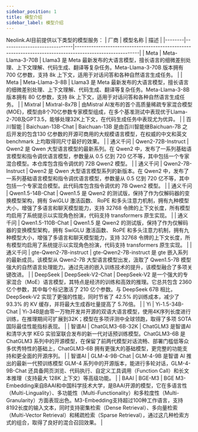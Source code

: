 ```yaml
---
sidebar_position: 1
title: 模型介绍
sidebar_label: 模型介绍
---
```

Neolink.AI目前提供以下类型的模型服务：
| 厂商   | 模型名称                     | 描述                                                                                                    |
|--------|------------------------------|---------------------------------------------------------------------------------------------------------|
| Meta   | Meta-Llama-3-70B            | Llama3 是 Meta 最新发布的大语言模型，擅长语言的细微差别处理、上下文理解、代码生成、翻译等复杂任务。Meta-Llama-3-70B 版本拥有 700 亿参数，支持 8k 上下文，适用于对话问答和各种自然语言生成任务。 |
| Meta   | Meta-Llama-3-8B             | Llama3 是 Meta 最新发布的大语言模型，擅长语言的细微差别处理、上下文理解、代码生成、翻译等复杂任务。Meta-Llama-3-8B 版本拥有 80 亿参数，支持 8k 上下文，适用于对话问答和各种自然语言生成任务。 |
| Mixtral | Mixtral-8x7B               | 由Mistral AI发布的首个高质量稀疏专家混合模型 (MOE)，模型由8个70亿参数专家模型组成，在多个基准测试中表现优于Llama-2-70B及GPT3.5，能够处理32K上下文，在代码生成任务中表现尤为优异。 |
| 百川智能 | Baichuan-13B-Chat           | Baichuan-13B 是由百川智能继Baichuan-7B 之后开发的包含130 亿参数的开源可商用的大规模语言模型，在权威的中文和英文benchmark 上均取得同尺寸最好的效果。 |
| 通义千问 | Qwen2-72B-Instruct         | Qwen2 是 Qwen 大型语言模型的最新系列。在 Qwen2 中，发布了一系列基础语言模型和指令调优语言模型，参数量从 0.5 亿到 720 亿不等，其中包括一个专家混合模型。本仓库包含指令调优的 72B Qwen2 模型。 |
| 通义千问 | Qwen2-7B-Instruct          | Qwen2 是 Qwen 大型语言模型系列的新版本。在 Qwen2 中，发布了一系列基础语言模型和指令调优语言模型，参数量从 0.5 亿到 720 亿不等，其中包括一个专家混合模型。此代码库包含指令调优的 7B Qwen2 模型。 |
| 通义千问 | Qwen1.5-14B-Chat          | Qwen1.5 是 Qwen2 的测试版，保持了作为仅解码器的变换模型架构，拥有 SwiGLU 激活函数、 RoPE 和多头注意力机制，拥有九种模型大小，增强了多语言和聊天模型能力，支持 32768 令牌的上下文长度，所有模型均启用了系统提示以实现角色扮演，代码支持 transformers 原生实现。 |
| 通义千问 | Qwen1.5-110B-Chat         | Qwen1.5 是 Qwen2 的测试版，保持了作为仅解码器的变换模型架构，拥有 SwiGLU 激活函数、 RoPE 和多头注意力机制，拥有九种模型大小，增强了多语言和聊天模型能力，支持 32768 令牌的上下文长度，所有模型均启用了系统提示以实现角色扮演，代码支持 transformers 原生实现。 |
| 通义千问 | gte-Qwen2-7B-instruct      | gte-Qwen2-7B-instruct 是 gte 嵌入系列的最新成员。该模型从 Qwen2-7B 大型语言模型出发，汲取了 Qwen1.5-7B 模型强大的自然语言处理能力。通过先进的嵌入训练技术的提升，该模型融合了多项关键改进。 |
| DeepSeek | DeepSeek-V2-Chat           | DeepSeek-V2 是一个强大的专家混合（MoE）语言模型，其特点是经济的训练和高效的推理。它总共包含 2360 亿个参数，其中每个标记激活了 210 亿个参数。与 DeepSeek 67B 相比，DeepSeek-V2 实现了更强的性能，同时节省了 42.5% 的训练成本，减少了 93.3% 的 KV 缓存，并将最大生成吞吐量提高了 5.76倍。 |
| Yi      | Yi-1.5-34B-Chat            | Yi-34B是由零一万物开发并开源的双语大语言模型，使用4K序列长度进行训练，在推理期间可扩展到32K；模型在多项评测中全球领跑，取得了多项 SOTA 国际最佳性能指标表现。 |
| 智谱AI  | ChatGLM3-6B-32K            | ChatGLM3 是智谱AI和清华大学 KEG 实验室联合发布的新一代对话预训练模型。ChatGLM3-6B 是 ChatGLM3 系列中的开源模型，在保留了前两代模型对话流畅、部署门槛低等众多优秀特性的基础上，ChatGLM3-6B 拥有更强大的基础模型，更完整的功能支持和更全面的开源序列。 |
| 智谱AI  | GLM-4-9B-Chat               | GLM-4-9B 是智谱 AI 推出的最新一代预训练模型 GLM-4 系列中的开源版本，能进行多轮对话，GLM-4-9B-Chat 还具备网页浏览、代码执行、自定义工具调用（Function Call）和长文本推理（支持最大 128K 上下文）等高级功能。 |
| BAAI    | BGE-M3                     | BGE M3-Embedding来自BAAI和中国科学技术大学，是BAAI开源的模型，它在多语言性（Multi-Linguality）、多功能性（Multi-Functionality）和多粒度性（Multi-Granularity）方面表现出色。M3-Embedding支持超过100种工作语言，支持8192长度的输入文本，同时支持密集检索（Dense Retrieval）、多向量检索（Multi-Vector Retrieval）和稀疏检索（Sparse Retrieval），通过这几种检索方式的组合，取得了良好的混合召回效果。 |